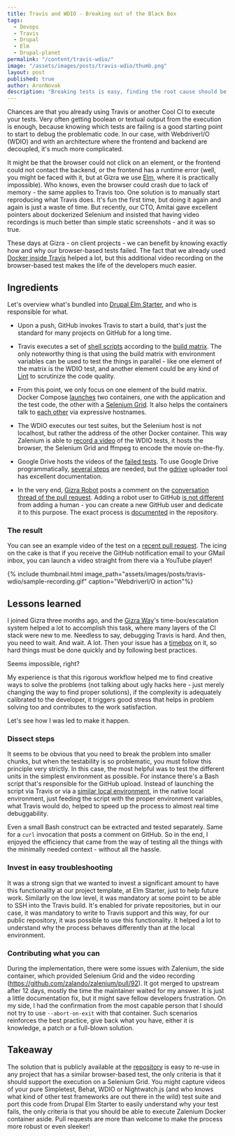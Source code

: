 ```yaml
---
title: Travis and WDIO - Breaking out of the Black Box
tags:
  - Devops
  - Travis
  - Drupal
  - Elm
  - Drupal-planet
permalink: "/content/travis-wdio/"
image: "/assets/images/posts/travis-wdio/thumb.png"
layout: post
published: true
author: AronNovak
description: "Breaking tests is easy, finding the root cause should be likewise."
---
```


Chances are that you already using Travis or another Cool CI to execute your tests. Very often getting boolean or textual output from the execution is enough, because knowing which tests are failing is a good starting point to start to debug the problematic code. In our case, with WebdriverI/O (WDIO) and with an architecture where the frontend and backend are decoupled, it's much more complicated.

It might be that the browser could not click on an element, or the frontend could not contact the backend, or the frontend has a runtime error (well, you might be faced with it, but at Gizra we use [Elm](http://elm-lang.org/), where it is practically impossible). Who knows, even the browser could crash due to lack of memory - the same applies to Travis too. One solution is to manually start reproducing what Travis does. It's fun the first time, but doing it again and again is just a waste of time. But recently, our CTO, Amitai gave excellent pointers about dockerized Selenium and insisted that having video recordings is much better than simple static screenshots - and it was so true.

These days at Gizra - on client projects - we can benefit by knowing exactly how and why our browser-based tests failed. The fact that we already used [Docker inside Travis](http://www.gizra.com/content/docker-travis-ci/) helped a lot, but this additional video recording on the browser-based test makes the life of the developers much easier.

## Ingredients

Let's overview what's bundled into [Drupal Elm Starter](https://github.com/Gizra/drupal-elm-starter), and who is responsible for what.

* Upon a push, GitHub invokes Travis to start a build, that's just the standard for many projects on GitHub for a long time.

* Travis executes a set of [shell scripts](https://github.com/Gizra/drupal-elm-starter/blob/master/.travis.yml#L9) according to the [build matrix](https://docs.travis-ci.com/user/customizing-the-build#Build-Matrix). The only noteworthy thing is that using the build matrix with environment variables can be used to test the things in parallel - like one element of the matrix is the WDIO test, and another element could be any kind of [Lint](https://en.wikipedia.org/wiki/Lint_(software)) to scrutinize the code quality.

* From this point, we only focus on one element of the build matrix. Docker Compose [launches](https://github.com/Gizra/drupal-elm-starter/blob/master/ci-scripts/docker\_files/docker-compose.yml) two containers, one with the application and the test code, the other with a [Selenium Grid](https://github.com/zalando/zalenium). It also helps the containers talk to [each other](https://docs.docker.com/compose/networking/) via expressive hostnames.

* The WDIO executes our test suites, but the Selenium host is not localhost, but rather the address of the other Docker container. This way Zalenium is able to [record a video](https://github.com/zalando/zalenium#using-it) of the WDIO tests, it hosts the browser, the Selenium Grid and ffmpeg to encode the movie on-the-fly.

* Google Drive hosts the videos of the [failed tests](https://github.com/Gizra/drupal-elm-starter/blob/master/ci-scripts/test_server.sh#L77). To use Google Drive programmatically, [several steps](https://github.com/Gizra/drupal-elm-starter/blob/master/server/README.md#google-drive-integration) are needed, but the [gdrive](https://github.com/prasmussen/gdrive) uploader tool has excellent documentation.

* In the very end, [Gizra Robot](https://github.com/Gizra-robot) posts a comment on the [conversation thread of the pull request](https://github.com/Gizra/drupal-elm-starter/blob/master/ci-scripts/test_server.sh#L94). Adding a robot user to GitHub [is not different](https://help.github.com/articles/differences-between-user-and-organization-accounts/) from adding a human - you can create a new GitHub user and dedicate it to this purpose. The exact process is [documented](https://github.com/Gizra/drupal-elm-starter/blob/master/server/README.md#github-integration) in the repository.

### The result

You can see an example video of the test on a [recent pull request](https://github.com/Gizra/drupal-elm-starter/pull/93#issuecomment-298260575). The icing on the cake is that if you receive the GitHub notification email to your GMail inbox, you can launch a video straight from there via a YouTube player!

{% include thumbnail.html image_path="assets/images/posts/travis-wdio/sample-recording.gif" caption="WebdriverI/O in action"%}

## Lessons learned

I joined Gizra three months ago, and the [Gizra Way](https://www.thegizraway.com/)'s time-box/escalation system helped a lot to accomplish this task, where many layers of the CI stack were new to me. Needless to say, debugging Travis is hard. And then, you need to wait. And wait. A lot. Then your issue has a [timebox](https://github.com/Gizra/drupal-elm-starter/issues/83) on it, so hard things must be done quickly and by following best practices. 

Seems impossible, right? 

My experience is that this rigorous workflow helped me to find creative ways to solve the problems (not talking about ugly hacks here - just merely changing the way to find proper solutions), if the complexity is adequately calibrated to the developer, it triggers good stress that helps in problem solving too and contributes to the work satisfaction.

Let's see how I was led to make it happen.

### Dissect steps
It seems to be obvious that you need to break the problem into smaller chunks, but when the testability is so problematic, you must follow this principle very strictly. In this case, the most helpful was to test the different units in the simplest environment as possible. For instance there's a Bash script that's responsible for the GitHub upload. Instead of launching the script via Travis or via a [similar local environment](https://docs.travis-ci.com/user/common-build-problems/#Running-a-Container-Based-Docker-Image-Locally), in the native local environment, just feeding the script with the proper environment variables, what Travis would do, helped to speed up the process to almost real time debuggability.

Even a small Bash construct can be extracted and tested separately. Same for a `curl` invocation that posts a comment on GitHub. So in the end, I enjoyed the efficiency that came from the way of testing all the things with the minimally needed context - without all the hassle.

### Invest in easy troubleshooting
It was a strong sign that we wanted to invest a significant amount to have this functionality at our project template, at Elm Starter, just to help future work. Similarly on the low level, it was mandatory at some point to be able to SSH into the Travis build. It's enabled for private repositories, but in our case, it was mandatory to write to Travis support and this way, for our public repository, it was possible to use this functionality. It helped a lot to understand why the process behaves differently than at the local environment.

### Contributing what you can
During the implementation, there were some issues with Zalenium, the side container, which provided Selenium Grid and the video recording (https://github.com/zalando/zalenium/pull/92). It got merged to upstream after 12 days, mostly the time the maintainer waited for my answer. It is just a little documentation fix, but it might save fellow developers frustration. On my side, I had the confirmation from the most capable person that I should not try to use ```--abort-on-exit``` with that container. Such scenarios reinforces the best practice, give back what you have, either it is knowledge, a patch or a full-blown solution.

## Takeaway

The solution that is publicly available at the [repository](https://github.com/Gizra/drupal-elm-starter/tree/master/ci-scripts) is easy to re-use in any project that has a similar browser-based test, the only criteria is that it should support the execution on a Selenium Grid. You might capture videos of your pure Simpletest, Behat, WDIO or Nightwatch.js (and who knows what kind of other test frameworks are out there in the wild) test suite and port this code from Drupal Elm Starter to easily understand why your test fails, the only criteria is that you should be able to execute Zalenium Docker container aside. Pull requests are more than welcome to make the process more robust or even sleeker!

